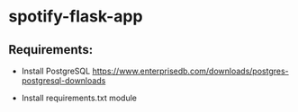 # spotify-flask-app

## Requirements:
- Install PostgreSQL
https://www.enterprisedb.com/downloads/postgres-postgresql-downloads

- Install requirements.txt module
